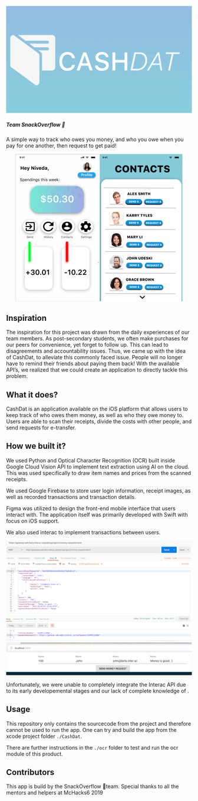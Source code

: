 <img src = "https://github.com/danielwise14/Snack_Overflow/raw/master/logoside.png" />

##### Team SnackOverflow 🌯
A simple way to track who owes you money, and who you owe when you pay for one another, then request to get paid!
<p align="center">
  <img src="https://github.com/danielwise14/Snack_Overflow/raw/master/img1.png">
 <img src="https://github.com/danielwise14/Snack_Overflow/raw/master/img2.png">
</p>

## Inspiration
The inspiration for this project was drawn from the daily experiences of our team members. As post-secondary students, we often make purchases for our peers for convenience, yet forget to follow up. This can lead to disagreements and accountability issues. Thus, we came up with the idea of CashDat, to alleviate this commonly faced issue. People will no longer have to remind their friends about paying them back! With the available API’s, we realized that we could create an application to directly tackle this problem. 
## What it does?
CashDat is an application available on the iOS platform that allows users to keep track of who owes them money, as well as who they owe money to. Users are able to scan their receipts, divide the costs with other people, and send requests for e-transfer.
## How we built it?
We used Python and Optical Character Recognition (OCR) built inside Google Cloud Vision API to implement text extraction using AI on the cloud. This was used specifically to draw item names and prices from the scanned receipts.

We used Google Firebase to store user login information, receipt images, as well as recorded transactions and transaction details.

Figma was utilized to design the front-end mobile interface that users interact with. The application itself was primarily developed with Swift with focus on iOS support.

We also used interac to implement transactions between users.
<p align="center">
  <img src="https://github.com/danielwise14/Snack_Overflow/raw/master/img3.png">
 <img src="https://github.com/danielwise14/Snack_Overflow/raw/master/img4.png">
</p>

Unfortunately, we were unable to completely integrate the Interac API due to its early developemental stages and our lack of complete knowledge of .
## Usage
This repository only contains the sourcecode from the project and therefore cannot be used to run the app. One can try and build the app from the xcode project folder `./CashDat`.

There are further instructions in the `./ocr` folder to test and run the ocr module of this product.

## Contributors
This app is build by the SnackOverflow 🌯team. Special thanks to all the mentors and helpers at McHacks6 2019

